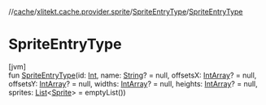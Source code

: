 //[cache](../../../index.md)/[xlitekt.cache.provider.sprite](../index.md)/[SpriteEntryType](index.md)/[SpriteEntryType](-sprite-entry-type.md)

# SpriteEntryType

[jvm]\
fun [SpriteEntryType](-sprite-entry-type.md)(id: [Int](https://kotlinlang.org/api/latest/jvm/stdlib/kotlin/-int/index.html), name: [String](https://kotlinlang.org/api/latest/jvm/stdlib/kotlin/-string/index.html)? = null, offsetsX: [IntArray](https://kotlinlang.org/api/latest/jvm/stdlib/kotlin/-int-array/index.html)? = null, offsetsY: [IntArray](https://kotlinlang.org/api/latest/jvm/stdlib/kotlin/-int-array/index.html)? = null, widths: [IntArray](https://kotlinlang.org/api/latest/jvm/stdlib/kotlin/-int-array/index.html)? = null, heights: [IntArray](https://kotlinlang.org/api/latest/jvm/stdlib/kotlin/-int-array/index.html)? = null, sprites: [List](https://kotlinlang.org/api/latest/jvm/stdlib/kotlin.collections/-list/index.html)&lt;[Sprite](../-sprite/index.md)&gt; = emptyList())
